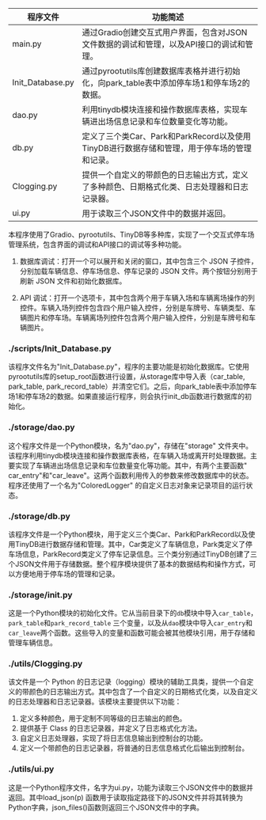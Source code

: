 | 程序文件             | 功能简述                                                       |
|------------------|------------------------------------------------------------|
| main.py          | 通过Gradio创建交互式用户界面，包含对JSON文件数据的调试和管理，以及API接口的调试和管理。        |
| Init_Database.py | 通过pyrootutils库创建数据库表格并进行初始化，向park_table表中添加停车场1和停车场2的数据。  |
| dao.py           | 利用tinydb模块连接和操作数据库表格，实现车辆进出场信息记录和车位数量变化等功能。               |
| db.py            | 定义了三个类Car、Park和ParkRecord以及使用TinyDB进行数据存储和管理，用于停车场的管理和记录。 |
| Clogging.py      | 提供一个自定义的带颜色的日志输出方式，定义了多种颜色、日期格式化类、日志处理器和日志记录器。            |
| ui.py            | 用于读取三个JSON文件中的数据并返回。                                      |

本程序使用了Gradio、pyrootutils、TinyDB等多种库，实现了一个交互式停车场管理系统，包含界面的调试和API接口的调试等多种功能。

1. 数据库调试：打开一个可以展开和关闭的窗口，其中包含三个 JSON 子控件，分别加载车辆信息、停车场信息、停车记录的 JSON
   文件。两个按钮分别用于刷新 JSON 文件和初始化数据库。

2. API 调试：打开一个选项卡，其中包含两个用于车辆入场和车辆离场操作的列控件。车辆入场列控件包含四个用户输入控件，分别是车牌号、车辆类型、车辆图片和停车场。车辆离场列控件包含两个用户输入控件，分别是车牌号和车辆图片。

### ./scripts/Init_Database.py

该程序文件名为"Init_Database.py"，程序的主要功能是初始化数据库。它使用pyrootutils库的setup_root函数进行设置，从storage库中导入表（car_table,
park_table, park_record_table）并清空它们。之后，向park_table表中添加停车场1和停车场2的数据。如果直接运行程序，则会执行init_db函数进行数据库的初始化。

### ./storage/dao.py

这个程序文件是一个Python模块，名为"dao.py"，存储在"storage"
文件夹中。该程序利用tinydb模块连接和操作数据库表格，在车辆入场或离开时处理数据。主要实现了车辆进出场信息记录和车位数量变化等功能。其中，有两个主要函数"
car_entry"和"car_leave"。这两个函数利用传入的参数来修改数据库中的状态。程序还使用了一个名为"ColoredLogger"
的自定义日志对象来记录项目的运行状态。

### ./storage/db.py

该程序文件是一个Python模块，用于定义三个类Car、Park和ParkRecord以及使用TinyDB进行数据存储和管理。其中，Car类定义了车辆信息，Park类定义了停车场信息，ParkRecord类定义了停车记录信息。三个类分别通过TinyDB创建了三个JSON文件用于存储数据。整个程序模块提供了基本的数据结构和操作方式，可以方便地用于停车场的管理和记录。

### ./storage/__init__.py

这是一个Python模块的初始化文件。它从当前目录下的`db`模块中导入`car_table`，`park_table`和`park_record_table`
三个变量，以及从`dao`模块中导入`car_entry`和`car_leave`两个函数。这些导入的变量和函数可能会被其他模块引用，用于存储和管理车辆信息。

### ./utils/Clogging.py

该文件是一个 Python 的日志记录（logging）模块的辅助工具类，提供一个自定义的带颜色的日志输出方式。其中包含了一个自定义的日期格式化类，以及自定义的日志处理器和日志记录器。该模块主要提供以下功能：

1. 定义多种颜色，用于定制不同等级的日志输出的颜色。
2. 提供基于 Class 的日志记录器，并定义了日志格式化方法。
3. 自定义日志处理器，实现了将日志信息输出到控制台的功能。
4. 定义一个带颜色的日志记录器，将普通的日志信息格式化后输出到控制台。

### ./utils/ui.py

这是一个Python程序文件，名字为ui.py，功能为读取三个JSON文件中的数据并返回。其中load_json(p)
函数用于读取指定路径下的JSON文件并将其转换为Python字典，json_files()函数则返回三个JSON文件中的字典。

